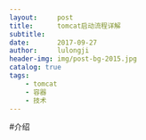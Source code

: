 ```yaml
---
layout:     post
title:      tomcat启动流程详解
subtitle:   
date:       2017-09-27
author:     lulongji
header-img: img/post-bg-2015.jpg
catalog: true
tags:
    - tomcat
    - 容器
    - 技术
---
```


#介绍

    

